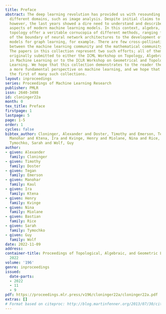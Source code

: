 ```yaml
---
title: Preface
abstract: The deep learning revolution has provided us with resounding successes in
  different domains, such as image analysis. Despite initial claims to the contrary,
  however, the last years showed a dire need to understand and describe fundamental
  aspects of modern machine learning models. In this context, algebra, geometry, and
  topology offer a veritable cornucopia of different methods, ranging from the description
  of the boundary of neural network architectures to the development of more expressive
  models for graph learning, for example. There are few cross-pollination efforts
  between the machine learning community and the mathematical community at large.
  The papers in this collection represent two such efforts; all of them have been
  originally submitted to either the ICML Workshop on Topology, Algebra, and Geometry
  in Machine Learning or to the ICLR Workshop on Geometrical and Topological Representation
  Learning. We hope that this collection demonstrates to the reader the benefits of
  a more fundamental perspective on machine learning, and we hope that this will constitute
  the first of many such collections.
layout: inproceedings
series: Proceedings of Machine Learning Research
publisher: PMLR
issn: 2640-3498
id: cloninger22a
month: 0
tex_title: Preface
firstpage: 1
lastpage: 5
page: 1-5
order: 1
cycles: false
bibtex_author: Cloninger, Alexander and Doster, Timothy and Emerson, Tegan and Kaul,
  Manohar and Ktena, Ira and Kvinge, Henry and Miolane, Nina and Rice, Bastian and
  Tymochko, Sarah and Wolf, Guy
author:
- given: Alexander
  family: Cloninger
- given: Timothy
  family: Doster
- given: Tegan
  family: Emerson
- given: Manohar
  family: Kaul
- given: Ira
  family: Ktena
- given: Henry
  family: Kvinge
- given: Nina
  family: Miolane
- given: Bastian
  family: Rice
- given: Sarah
  family: Tymochko
- given: Guy
  family: Wolf
date: 2022-11-09
address:
container-title: Proceedings of Topological, Algebraic, and Geometric Learning Workshops
  2022
volume: '196'
genre: inproceedings
issued:
  date-parts:
  - 2022
  - 11
  - 9
pdf: https://proceedings.mlr.press/v196/cloninger22a/cloninger22a.pdf
extras: []
# Format based on citeproc: http://blog.martinfenner.org/2013/07/30/citeproc-yaml-for-bibliographies/
---
```


